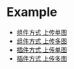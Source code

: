 # Example
- [组件方式 上传单图](https://erzh.github.io/element-imgbox/example/1.component-single.html)
- [组件方式 上传多图](https://erzh.github.io/element-imgbox/example/2.component-multiple.html)
- [插件方式 上传单图](https://erzh.github.io/element-imgbox/example/3.plugin-single.html)
- [插件方式 上传多图](https://erzh.github.io/element-imgbox/example/4.plugin-multiple.html)
